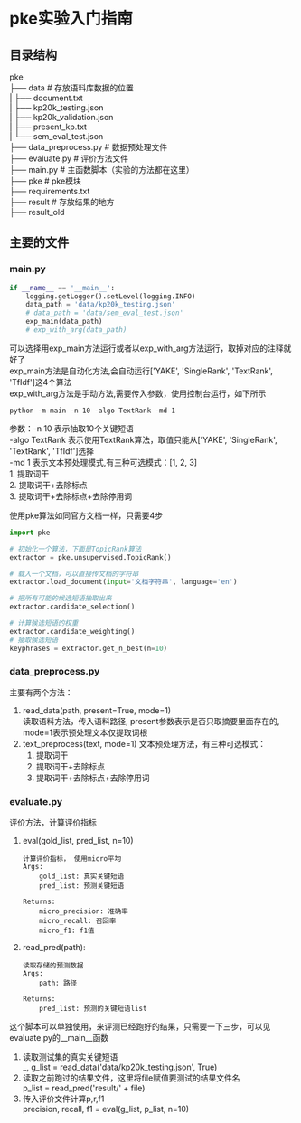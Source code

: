 # pke实验入门指南

## 目录结构
pke  
├── data        # 存放语料库数据的位置   
|  ├── document.txt  
|  ├── kp20k_testing.json  
|  ├── kp20k_validation.json  
|  ├── present_kp.txt  
|  └── sem_eval_test.json   
├── data_preprocess.py      # 数据预处理文件  
├── evaluate.py             # 评价方法文件  
├── main.py                 # 主函数脚本（实验的方法都在这里）  
├── pke                     # pke模块  
├── requirements.txt  
├── result                  # 存放结果的地方  
├── result_old  

## 主要的文件

### main.py
```python
if __name__ == '__main__':
    logging.getLogger().setLevel(logging.INFO)
    data_path = 'data/kp20k_testing.json'
    # data_path = 'data/sem_eval_test.json'
    exp_main(data_path) 
    # exp_with_arg(data_path)
```
可以选择用exp_main方法运行或者以exp_with_arg方法运行，取掉对应的注释就好了  
exp_main方法是自动化方法,会自动运行['YAKE', 'SingleRank', 'TextRank', 'TfIdf']这4个算法  
exp_with_arg方法是手动方法,需要传入参数，使用控制台运行，如下所示
```shell
python -m main -n 10 -algo TextRank -md 1
```
参数：-n 10 表示抽取10个关键短语  
     -algo TextRank 表示使用TextRank算法，取值只能从['YAKE', 'SingleRank', 'TextRank', 'TfIdf']选择  
     -md 1 表示文本预处理模式,有三种可选模式：[1, 2, 3]  
            1. 提取词干  
            2. 提取词干+去除标点  
            3. 提取词干+去除标点+去除停用词  

使用pke算法如同官方文档一样，只需要4步
```python
import pke

# 初始化一个算法，下面是TopicRank算法
extractor = pke.unsupervised.TopicRank()

# 载入一个文档，可以直接传文档的字符串
extractor.load_document(input='文档字符串', language='en')

# 把所有可能的候选短语抽取出来
extractor.candidate_selection()

# 计算候选短语的权重
extractor.candidate_weighting()
# 抽取候选短语
keyphrases = extractor.get_n_best(n=10)
```

### data_preprocess.py
主要有两个方法：
1. read_data(path, present=True, mode=1)    
   读取语料方法，传入语料路径, present参数表示是否只取摘要里面存在的, mode=1表示预处理文本仅提取词根
2. text_preprocess(text, mode=1)
    文本预处理方法，有三种可选模式：
    1. 提取词干
    2. 提取词干+去除标点
    3. 提取词干+去除标点+去除停用词
    
### evaluate.py
评价方法，计算评价指标
1. eval(gold_list, pred_list, n=10)
    ```
    计算评价指标， 使用micro平均
    Args:
        gold_list: 真实关键短语
        pred_list: 预测关键短语

    Returns:
        micro_precision: 准确率
        micro_recall: 召回率
        micro_f1: f1值
    ```
2. read_pred(path):
    ````
    读取存储的预测数据
    Args:
        path: 路径

    Returns:
        pred_list: 预测的关键短语list
    ````
这个脚本可以单独使用，来评测已经跑好的结果，只需要一下三步，可以见evaluate.py的__main__函数  

1. 读取测试集的真实关键短语   
_, g_list = read_data('data/kp20k_testing.json', True)   
2. 读取之前跑过的结果文件，这里将file赋值要测试的结果文件名  
p_list = read_pred('result/' + file)  
3. 传入评价文件计算p,r,f1  
precision, recall, f1 = eval(g_list, p_list, n=10)  